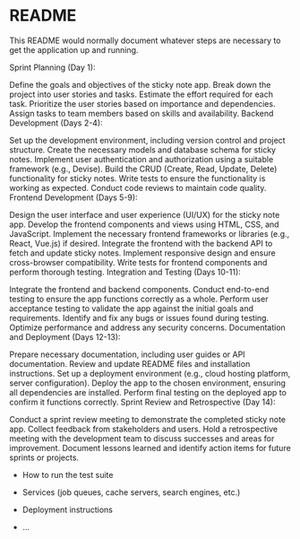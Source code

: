 # README

This README would normally document whatever steps are necessary to get the
application up and running.

Sprint Planning (Day 1):

Define the goals and objectives of the sticky note app.
Break down the project into user stories and tasks.
Estimate the effort required for each task.
Prioritize the user stories based on importance and dependencies.
Assign tasks to team members based on skills and availability.
Backend Development (Days 2-4):

Set up the development environment, including version control and project structure.
Create the necessary models and database schema for sticky notes.
Implement user authentication and authorization using a suitable framework (e.g., Devise).
Build the CRUD (Create, Read, Update, Delete) functionality for sticky notes.
Write tests to ensure the functionality is working as expected.
Conduct code reviews to maintain code quality.
Frontend Development (Days 5-9):

Design the user interface and user experience (UI/UX) for the sticky note app.
Develop the frontend components and views using HTML, CSS, and JavaScript.
Implement the necessary frontend frameworks or libraries (e.g., React, Vue.js) if desired.
Integrate the frontend with the backend API to fetch and update sticky notes.
Implement responsive design and ensure cross-browser compatibility.
Write tests for frontend components and perform thorough testing.
Integration and Testing (Days 10-11):

Integrate the frontend and backend components.
Conduct end-to-end testing to ensure the app functions correctly as a whole.
Perform user acceptance testing to validate the app against the initial goals and requirements.
Identify and fix any bugs or issues found during testing.
Optimize performance and address any security concerns.
Documentation and Deployment (Days 12-13):

Prepare necessary documentation, including user guides or API documentation.
Review and update README files and installation instructions.
Set up a deployment environment (e.g., cloud hosting platform, server configuration).
Deploy the app to the chosen environment, ensuring all dependencies are installed.
Perform final testing on the deployed app to confirm it functions correctly.
Sprint Review and Retrospective (Day 14):

Conduct a sprint review meeting to demonstrate the completed sticky note app.
Collect feedback from stakeholders and users.
Hold a retrospective meeting with the development team to discuss successes and areas for improvement.
Document lessons learned and identify action items for future sprints or projects.

* How to run the test suite

* Services (job queues, cache servers, search engines, etc.)

* Deployment instructions

* ...
